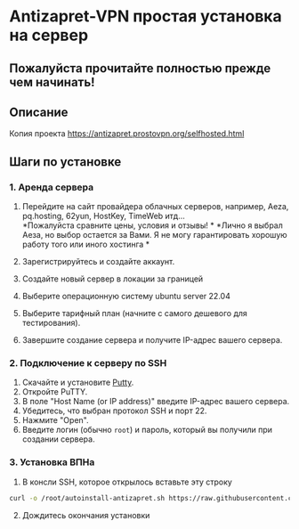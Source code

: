 # Antizapret-VPN простая установка на сервер
## Пожалуйста прочитайте полностью прежде чем начинать!

## Описание
Копия проекта https://antizapret.prostovpn.org/selfhosted.html

## Шаги по установке

### 1. Аренда сервера
1. Перейдите на сайт провайдера облачных серверов, например, Aeza, pq.hosting, 62yun, HostKey, TimeWeb итд...  
*Пожалуйста сравните цены, условия и отзывы!  *
*Лично я выбрал Аеза, но выбор остается за Вами. Я не могу гарантировать хорошую работу того или иного хостинга  *

2. Зарегистрируйтесь и создайте аккаунт.
3. Создайте новый сервер в локации за границей
4. Выберите операционную систему ubuntu server 22.04
5. Выберите тарифный план (начните с самого дешевого для тестирования).
6. Завершите создание сервера и получите IP-адрес вашего сервера.

### 2. Подключение к серверу по SSH
1. Скачайте и установите [Putty](https://www.chiark.greenend.org.uk/~sgtatham/putty/latest.html).
2. Откройте PuTTY.
3. В поле "Host Name (or IP address)" введите IP-адрес вашего сервера.
4. Убедитесь, что выбран протокол SSH и порт 22.
5. Нажмите "Open".
6. Введите логин (обычно `root`) и пароль, который вы получили при создании сервера.

### 3. Установка ВПНа
1. В консли SSH, которое открылось вставьте эту строку
```sh
curl -o /root/autoinstall-antizapret.sh https://raw.githubusercontent.com/drno88/antizapret-autodeploy/main/autoinstall-antizapret.sh && bash autoinstall-antizapret.sh
```
2. Дождитесь окончания установки



